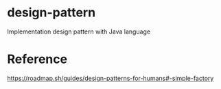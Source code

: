 # design-pattern
Implementation design pattern with Java language

# Reference
https://roadmap.sh/guides/design-patterns-for-humans#-simple-factory
